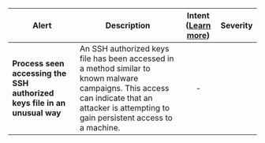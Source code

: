 |Alert|Description|Intent ([Learn more](#intentions))|Severity|
|----|----|:----:|--|
|**Process seen accessing the SSH authorized keys file in an unusual way**|An SSH authorized keys file has been accessed in a method similar to known malware campaigns. This access can indicate that an attacker is attempting to gain persistent access to a machine.|-||
